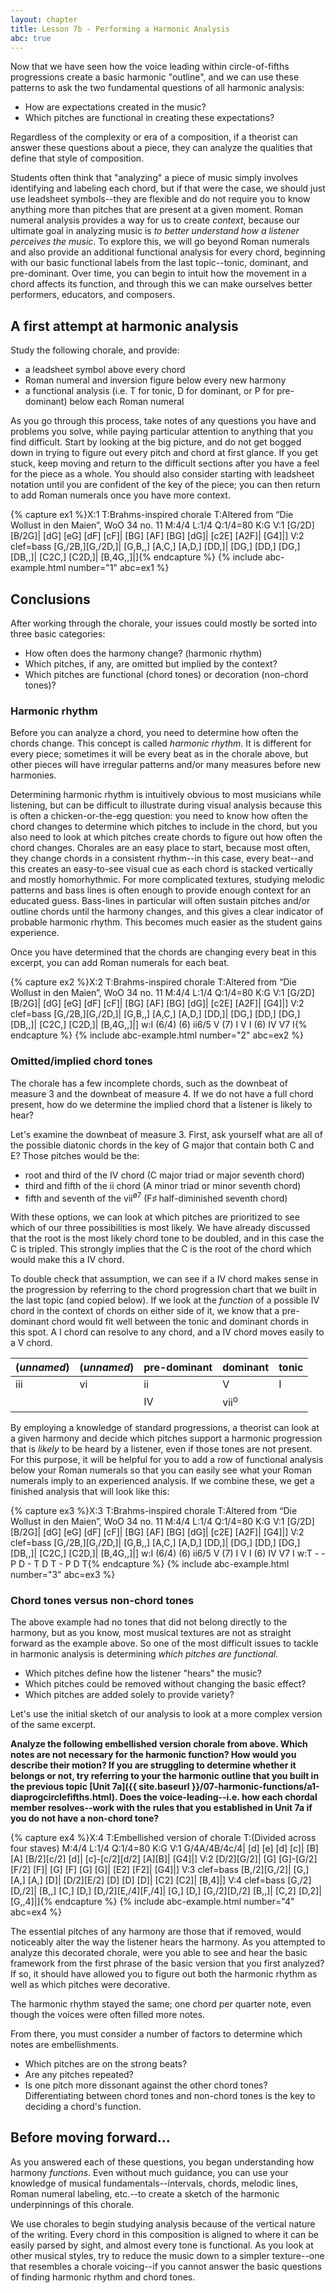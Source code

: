 ```yaml
---
layout: chapter
title: Lesson 7b - Performing a Harmonic Analysis
abc: true
---
```


Now that we have seen how the voice leading within circle-of-fifths progressions create a basic harmonic "outline", and we can use these patterns to ask the two fundamental questions of all harmonic analysis: 
- How are expectations created in the music?
- Which pitches are functional in creating these expectations?

Regardless of the complexity or era of a composition, if a theorist can answer these questions about a piece, they can analyze the qualities that define that style of composition. 

Students often think that "analyzing" a piece of music simply involves identifying and labeling each chord, but if that were the case, we should just use leadsheet symbols--they are flexible and do not require you to know anything more than pitches that are present at a given moment.  Roman numeral analysis provides a way for us to create *context*, because our ultimate goal in analyzing music is *to better understand how a listener perceives the music*. To explore this, we will go beyond Roman numerals and also provide an additional functional analysis for every chord, beginning with our basic functional labels from the last topic--tonic, dominant, and pre-dominant. Over time, you can begin to intuit how the movement in a chord affects its function, and through this we can make ourselves better performers, educators, and composers.

## A first attempt at harmonic analysis

Study the following chorale, and provide:
- a leadsheet symbol above every chord
- Roman numeral and inversion figure below every new harmony
- a functional analysis (i.e. T for tonic, D for dominant, or P for pre-dominant) below each Roman numeral 

As you go through this process, take notes of any questions you have and problems you solve, while paying particular attention to anything that you find difficult. Start by looking at the big picture, and do not get bogged down in trying to figure out every pitch and chord at first glance. If you get stuck, keep moving and return to the difficult sections after you have a feel for the piece as a whole. You should also consider starting with leadsheet notation until you are confident of the key of the piece; you can then return to add Roman numerals once you have more context.

{% capture ex1 %}X:1
T:Brahms-inspired chorale
T:Altered from “Die Wollust in den Maien”, WoO 34 no. 11
M:4/4
L:1/4
Q:1/4=80
K:G
V:1
[G/2D][B/2G]| [dG] [eG] [dF] [cF]| [BG] [AF] [BG] [dG]| [c2E] [A2F]| [G4]|]
V:2 clef=bass
[G,/2B,][G,/2D,]| [G,B,,] [A,C,] [A,D,] [DD,]| [DG,] [DD,] [DG,] [DB,,]| [C2C,] [C2D,]| [B,4G,,]|]{% endcapture %}
{% include abc-example.html number="1" abc=ex1 %}

## Conclusions

 After working through the chorale, your issues could mostly be sorted into three basic categories:
- How often does the harmony change? (harmonic rhythm)
- Which pitches, if any, are omitted but implied by the context?
- Which pitches are functional (chord tones) or decoration (non-chord tones)?

### Harmonic rhythm

Before you can analyze a chord, you need to determine how often the chords change. This concept is called *harmonic rhythm*. It is different for every piece; sometimes it will be every beat as in the chorale above, but other pieces will have irregular patterns and/or many measures before new harmonies.

Determining harmonic rhythm is intuitively obvious to most musicians while listening, but can be difficult to illustrate during visual analysis because this is often a chicken-or-the-egg question: you need to know how often the chord changes to determine which pitches to include in the chord, but you also need to look at which pitches create chords to figure out how often the chord changes. Chorales are an easy place to start, because most often, they change chords in a consistent rhythm--in this case, every beat--and this creates an easy-to-see visual cue as each chord is stacked vertically and mostly homorhythmic. For more complicated textures, studying melodic patterns and bass lines is often enough to provide enough context for an educated guess. Bass-lines in particular will often sustain pitches and/or outline chords until the harmony changes, and this gives a clear indicator of probable harmonic rhythm. This becomes much easier as the student gains experience.

Once you have determined that the chords are changing every beat in this excerpt, you can add Roman numerals for each beat.

{% capture ex2 %}X:2
T:Brahms-inspired chorale
T:Altered from “Die Wollust in den Maien”, WoO 34 no. 11
M:4/4
L:1/4
Q:1/4=80
K:G
V:1
[G/2D][B/2G]| [dG] [eG] [dF] [cF]| [BG] [AF] [BG] [dG]| [c2E] [A2F]| [G4]|]
V:2 clef=bass
[G,/2B,][G,/2D,]| [G,B,,] [A,C,] [A,D,] [DD,]| [DG,] [DD,] [DG,] [DB,,]| [C2C,] [C2D,]| [B,4G,,]|]
w:I (6/4) (6) ii6/5 V (7) I V I (6) IV V7 I{% endcapture %}
{% include abc-example.html number="2" abc=ex2 %}

### Omitted/implied chord tones

The chorale has a few incomplete chords, such as the downbeat of measure 3 and the downbeat of measure 4. If we do not have a full chord present, how do we determine the implied chord that a listener is likely to hear?

Let's examine the downbeat of measure 3. First, ask yourself what are all of the possible diatonic chords in the key of G major that contain both C and E? Those pitches would be the:
- root and third of the IV chord (C major triad or major seventh chord)
- third and fifth of the ii chord (A minor triad or minor seventh chord)
- fifth and seventh of the vii<sup>&oslash;7</sup> (F&sharp; half-diminished seventh chord)

With these options, we can look at which pitches are prioritized to see which of our three possibilities is most likely. We have already discussed that the root is the most likely chord tone to be doubled, and in this case the C is tripled. This strongly implies that the C is the root of the chord which would make this a IV chord. 

To double check that assumption, we can see if a IV chord makes sense in the progression by referring to the chord progression chart that we built in the last topic (and copied below). If we look at the *function* of a possible IV chord in the context of chords on either side of it, we know that a pre-dominant chord would fit well between the tonic and dominant chords in this spot. A I chord can resolve to any chord, and a IV chord moves easily to a V chord.

| (*unnamed*) | (*unnamed*) | pre-dominant | dominant | tonic |
--- | --- | --- | --- | --- |
| iii | vi | ii | V | I |
| | | IV | vii<sup>o</sup> | |

By employing a knowledge of standard progressions, a theorist can look at a given harmony and decide which pitches support a harmonic progression that is *likely* to be heard by a listener, even if those tones are not present. For this purpose, it will be helpful for you to add a row of functional analysis below your Roman numerals so that you can easily see what your Roman numerals imply to an experienced analysis. If we combine these, we get a finished analysis that will look like this:

{% capture ex3 %}X:3
T:Brahms-inspired chorale
T:Altered from “Die Wollust in den Maien”, WoO 34 no. 11
M:4/4
L:1/4
Q:1/4=80
K:G
V:1
[G/2D][B/2G]| [dG] [eG] [dF] [cF]| [BG] [AF] [BG] [dG]| [c2E] [A2F]| [G4]|]
V:2 clef=bass
[G,/2B,][G,/2D,]| [G,B,,] [A,C,] [A,D,] [DD,]| [DG,] [DD,] [DG,] [DB,,]| [C2C,] [C2D,]| [B,4G,,]|]
w:I (6/4) (6) ii6/5 V (7) I V I (6) IV V7 I
w:T - - P D - T D T - P D T{% endcapture %}
{% include abc-example.html number="3" abc=ex3 %}

### Chord tones versus non-chord tones

The above example had no tones that did not belong directly to the harmony, but as you know, most musical textures are not as straight forward as the example above. So one of the most difficult issues to tackle in harmonic analysis is determining *which pitches are functional*. 
- Which pitches define how the listener "hears" the music?
- Which pitches could be removed without changing the basic effect?
- Which pitches are added solely to provide variety?

Let's use the initial sketch of our analysis to look at a more complex version of the same excerpt.

**Analyze the following embellished version chorale from above. Which notes are not necessary for the harmonic function? How would you describe their motion? If you are struggling to determine whether it belongs or not, try referring to your the harmonic outline that you built in the previous topic [Unit 7a]({{ site.baseurl }}/07-harmonic-functions/a1-diaprogcirclefifths.html). Does the voice-leading--i.e. how each chordal member resolves--work with the rules that you established in Unit 7a if you do not have a non-chord tone?**

{% capture ex4 %}X:4
T:Embellished version of chorale
T:(Divided across four staves)
M:4/4
L:1/4
Q:1/4=80
K:G
V:1
G/4A/4B/4c/4| [d] [e] [d] [c]| [B] [A] [B/2][c/2] [d]| [c]-[c/2][d/2] [A][B]| [G4]|]
V:2
[D/2][G/2]| [G] [G]-[G/2][F/2] [F]| [G] [F] [G] [G]| [E2] [F2]| [G4]|]
V:3 clef=bass
[B,/2][G,/2]| [G,] [A,] [A,] [D]| [D/2][E/2] [D] [D] [D]| [C2] [C2]| [B,4]|]
V:4 clef=bass
[G,/2][D,/2]| [B,,] [C,] [D,] [D,/2][E,/4][F,/4]| [G,] [D,] [G,/2][D,/2] [B,,]| [C,2] [D,2]| [G,,4]|]{% endcapture %}
{% include abc-example.html number="4" abc=ex4 %}

The essential pitches of any harmony are those that if removed, would noticeably alter the way the listener hears the harmony. As you attempted to analyze this decorated chorale, were you able to see and hear the basic framework from the first phrase of the basic version that you first analyzed? If so, it should have allowed you to figure out both the harmonic rhythm as well as which pitches were decorative. 

The harmonic rhythm stayed the same; one chord per quarter note, even though the voices were often filled more notes. 

From there, you must consider a number of factors to determine which notes are embellishments. 
- Which pitches are on the strong beats? 
- Are any pitches repeated? 
- Is one pitch more dissonant against the other chord tones? 
Differentiating between chord tones and non-chord tones is the key to deciding a chord's function.

## Before moving forward...

As you answered each of these questions, you began understanding how harmony *functions*. Even without much guidance, you can use your knowledge of musical fundamentals--intervals, chords, melodic lines, Roman numeral labeling, etc.--to create a sketch of the harmonic underpinnings of this chorale.

We use chorales to begin studying analysis because of the vertical nature of the writing. Every chord in this composition is aligned to where it can be easily parsed by sight, and almost every tone is functional. As you look at other musical styles, try to reduce the music down to a simpler texture--one that resembles a chorale voicing--if you cannot answer the basic questions of finding harmonic rhythm and chord tones.
